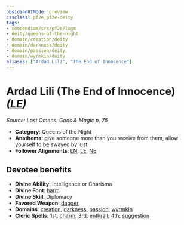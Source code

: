 ```yaml
---
obsidianUIMode: preview
cssclass: pf2e,pf2e-deity
tags:
- compendium/src/pf2e/logm
- deity/queens-of-the-night
- domain/creation/deity
- domain/darkness/deity
- domain/passion/deity
- domain/wyrmkin/deity
aliases: ["Ardad Lili", "The End of Innocence"]
---
```

# Ardad Lili (The End of Innocence) *([LE](../../../rules/traits/lawful-evil-b1.md))*  
*Source: Lost Omens: Gods & Magic p. 75*  

- **Category**: Queens of the Night
- **Anathema**: give someone more than you receive from them, allow yourself to be swayed by lust
- **Follower Alignments**: [LN](../../../rules/traits/lawful-neutral-b1.md), [LE](../../../rules/traits/lawful-evil-b1.md), [NE](../../../rules/traits/neutral-evil-b1.md)

## Devotee benefits

- **Divine Ability**: Intelligence or Charisma
- **Divine Font**: [harm](../../spells/harm.md)
- **Divine Skill**: Diplomacy
- **Favored Weapon**: [dagger](../../equipment/items/dagger.md)
- **Domains**: [creation](../domains.md#Creation), [darkness](../domains.md#Darkness), [passion](../domains.md#Passion), [wyrmkin](../domains.md#Wyrmkin)
- **Cleric Spells**: 1st: [charm](../../spells/charm.md); 3rd: [enthrall](../../spells/enthrall.md); 4th: [suggestion](../../spells/suggestion.md)